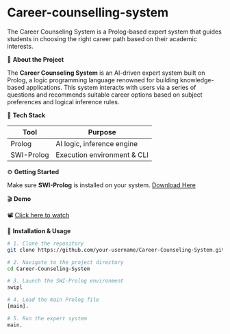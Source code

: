# Career-counselling-system
The Career Counseling System is a Prolog-based expert system that guides students in choosing the right career path based on their academic interests.


📖 **About the Project**

The **Career Counseling System** is an AI-driven expert system built on Prolog, a logic programming language renowned for building knowledge-based applications. This system interacts with users via a series of questions and recommends suitable career options based on subject preferences and logical inference rules.


🧰 **Tech Stack**

| Tool     | Purpose                           |
|----------|-----------------------------------|
| Prolog   | AI logic, inference engine        |
| SWI-Prolog | Execution environment & CLI     |


⚙️ **Getting Started**

Make sure **SWI-Prolog** is installed on your system. [Download Here](https://www.swi-prolog.org/Download.html)

🎬 **Demo**

📽️ [Click here to watch](https://drive.google.com/drive/folders/1iemleSpEcit5bUXvS9oX44fPNGrkq5LT)

🔧 **Installation & Usage**

```bash
# 1. Clone the repository
git clone https://github.com/your-username/Career-Counseling-System.git

# 2. Navigate to the project directory
cd Career-Counseling-System

# 3. Launch the SWI-Prolog environment
swipl

# 4. Load the main Prolog file
[main].

# 5. Run the expert system
main.
